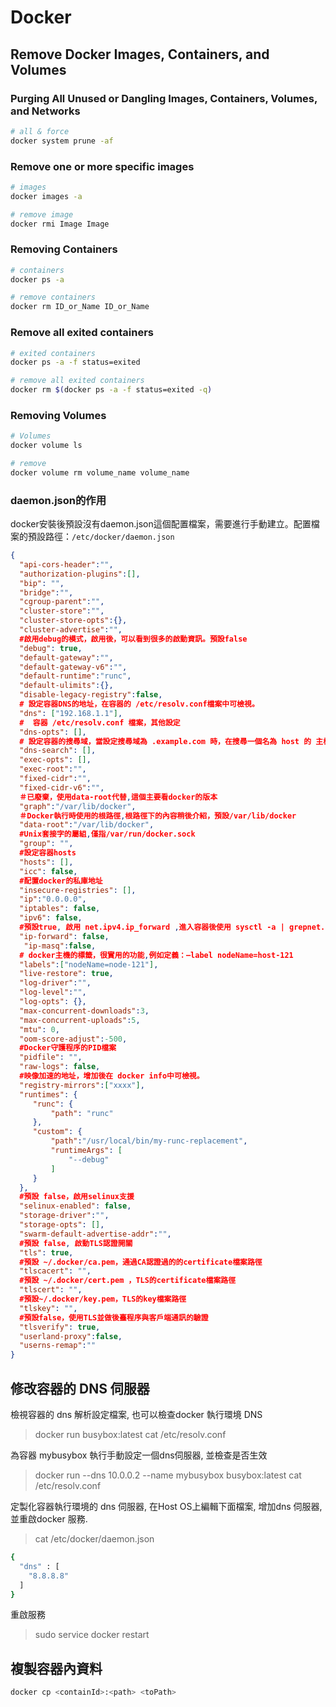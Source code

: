 # Docker

## Remove Docker Images, Containers, and Volumes

### Purging All Unused or Dangling Images, Containers, Volumes, and Networks

```sh
# all & force
docker system prune -af
```

### Remove one or more specific images

```sh
# images
docker images -a

# remove image
docker rmi Image Image
```

### Removing Containers

```sh
# containers
docker ps -a

# remove containers
docker rm ID_or_Name ID_or_Name
```

### Remove all exited containers

```sh
# exited containers
docker ps -a -f status=exited

# remove all exited containers
docker rm $(docker ps -a -f status=exited -q)
```

### Removing Volumes

```sh
# Volumes
docker volume ls

# remove
docker volume rm volume_name volume_name
```

### daemon.json的作用

docker安裝後預設沒有daemon.json這個配置檔案，需要進行手動建立。配置檔案的預設路徑：`/etc/docker/daemon.json`

```json
{
  "api-cors-header":"", 
  "authorization-plugins":[],
  "bip": "",
  "bridge":"",
  "cgroup-parent":"",
  "cluster-store":"",
  "cluster-store-opts":{},
  "cluster-advertise":"",
  #啟用debug的模式，啟用後，可以看到很多的啟動資訊。預設false
  "debug": true,
  "default-gateway":"",
  "default-gateway-v6":"",
  "default-runtime":"runc",
  "default-ulimits":{},
  "disable-legacy-registry":false,
  # 設定容器DNS的地址，在容器的 /etc/resolv.conf檔案中可檢視。
  "dns": ["192.168.1.1"],
  #  容器 /etc/resolv.conf 檔案，其他設定
  "dns-opts": [],
  # 設定容器的搜尋域，當設定搜尋域為 .example.com 時，在搜尋一個名為 host 的 主機時，DNS不僅搜尋host，還會搜索host.    example.com 。 注意：如果不設定， Docker 會預設用主機上的 /etc/resolv.conf 來配置容器。
  "dns-search": [],
  "exec-opts": [],
  "exec-root":"",
  "fixed-cidr":"",
  "fixed-cidr-v6":"",
  ＃已廢棄，使用data-root代替,這個主要看docker的版本
  "graph":"/var/lib/docker",
  ＃Docker執行時使用的根路徑,根路徑下的內容稍後介紹，預設/var/lib/docker
  "data-root":"/var/lib/docker",
  #Unix套接字的屬組,僅指/var/run/docker.sock
  "group": "",
  #設定容器hosts
  "hosts": [],
  "icc": false,
  #配置docker的私庫地址
  "insecure-registries": [],
  "ip":"0.0.0.0",
  "iptables": false,
  "ipv6": false,
  #預設true, 啟用 net.ipv4.ip_forward ,進入容器後使用 sysctl -a | grepnet.ipv4.ip_forward 檢視
  "ip-forward": false,
   "ip-masq":false,
  # docker主機的標籤，很實用的功能,例如定義：–label nodeName=host-121
  "labels":["nodeName=node-121"],
  "live-restore": true,
  "log-driver":"",
  "log-level":"",
  "log-opts": {},
  "max-concurrent-downloads":3,
  "max-concurrent-uploads":5,
  "mtu": 0,
  "oom-score-adjust":-500,
  #Docker守護程序的PID檔案
  "pidfile": "",
  "raw-logs": false,
  #映像加速的地址，增加後在 docker info中可檢視。
  "registry-mirrors":["xxxx"],
  "runtimes": {
     "runc": {
         "path": "runc"
     },
     "custom": {
         "path":"/usr/local/bin/my-runc-replacement",
         "runtimeArgs": [
             "--debug"
         ]
     }
  },
  #預設 false，啟用selinux支援
  "selinux-enabled": false,
  "storage-driver":"",
  "storage-opts": [],
  "swarm-default-advertise-addr":"",
  #預設 false, 啟動TLS認證開關
  "tls": true,
  #預設 ~/.docker/ca.pem，通過CA認證過的的certificate檔案路徑
  "tlscacert": "",
  #預設 ~/.docker/cert.pem ，TLS的certificate檔案路徑
  "tlscert": "",
  #預設~/.docker/key.pem，TLS的key檔案路徑
  "tlskey": "",
  #預設false，使用TLS並做後臺程序與客戶端通訊的驗證
  "tlsverify": true,
  "userland-proxy":false,
  "userns-remap":""
}
```

## 修改容器的 DNS 伺服器

檢視容器的 dns 解析設定檔案, 也可以檢查docker 執行環境 DNS
> docker run busybox:latest cat /etc/resolv.conf

為容器 mybusybox 執行手動設定一個dns伺服器, 並檢查是否生效
> docker run --dns 10.0.0.2 --name mybusybox busybox:latest cat /etc/resolv.conf

定製化容器執行環境的 dns 伺服器,
在Host OS上編輯下面檔案, 增加dns 伺服器, 並重啟docker 服務.
> cat /etc/docker/daemon.json

```sh
{
  "dns" : [
    "8.8.8.8"
  ]
}
```

重啟服務
> sudo service docker restart

## 複製容器內資料

```sh
docker cp <containId>:<path> <toPath>
```
